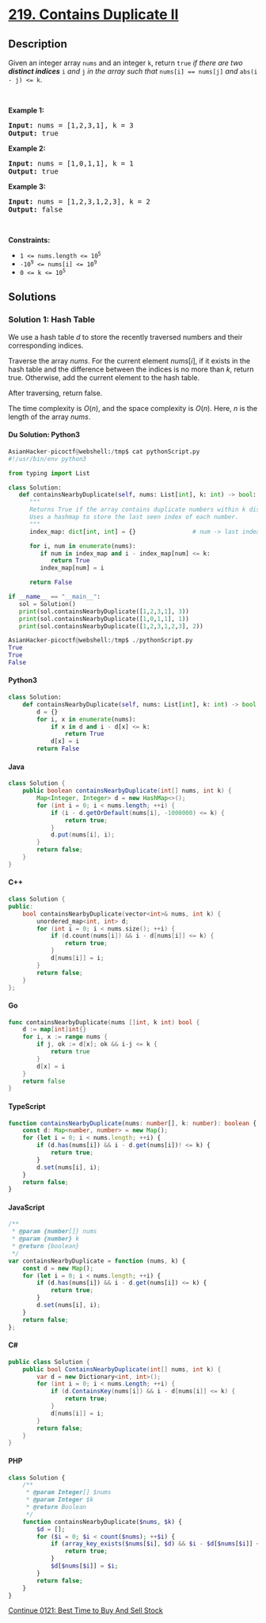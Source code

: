 # [219. Contains Duplicate II](https://leetcode.com/problems/contains-duplicate-ii)

## Description

<p>Given an integer array <code>nums</code> and an integer <code>k</code>, return <code>true</code> <em>if there are two <strong>distinct indices</strong> </em><code>i</code><em> and </em><code>j</code><em> in the array such that </em><code>nums[i] == nums[j]</code><em> and </em><code>abs(i - j) &lt;= k</code>.</p>

<p>&nbsp;</p>
<p><strong class="example">Example 1:</strong></p>

<pre>
<strong>Input:</strong> nums = [1,2,3,1], k = 3
<strong>Output:</strong> true
</pre>

<p><strong class="example">Example 2:</strong></p>

<pre>
<strong>Input:</strong> nums = [1,0,1,1], k = 1
<strong>Output:</strong> true
</pre>

<p><strong class="example">Example 3:</strong></p>

<pre>
<strong>Input:</strong> nums = [1,2,3,1,2,3], k = 2
<strong>Output:</strong> false
</pre>

<p>&nbsp;</p>
<p><strong>Constraints:</strong></p>

<ul>
	<li><code>1 &lt;= nums.length &lt;= 10<sup>5</sup></code></li>
	<li><code>-10<sup>9</sup> &lt;= nums[i] &lt;= 10<sup>9</sup></code></li>
	<li><code>0 &lt;= k &lt;= 10<sup>5</sup></code></li>
</ul>

## Solutions

### Solution 1: Hash Table

We use a hash table $\textit{d}$ to store the recently traversed numbers and their corresponding indices.

Traverse the array $\textit{nums}$. For the current element $\textit{nums}[i]$, if it exists in the hash table and the difference between the indices is no more than $k$, return $\text{true}$. Otherwise, add the current element to the hash table.

After traversing, return $\text{false}$.

The time complexity is $O(n)$, and the space complexity is $O(n)$. Here, $n$ is the length of the array $\textit{nums}$.

#### Du Solution: Python3
```python
AsianHacker-picoctf@webshell:/tmp$ cat pythonScript.py 
#!/usr/bin/env python3

from typing import List

class Solution:
   def containsNearbyDuplicate(self, nums: List[int], k: int) -> bool:
      """
      Returns True if the array contains duplicate numbers within k distance.
      Uses a hashmap to store the last seen index of each number.
      """
      index_map: dict[int, int] = {}                # num -> last index

      for i, num in enumerate(nums):
         if num in index_map and i - index_map[num] <= k:
            return True
         index_map[num] = i

      return False

if __name__ == "__main__":
   sol = Solution()
   print(sol.containsNearbyDuplicate([1,2,3,1], 3))
   print(sol.containsNearbyDuplicate([1,0,1,1], 1))
   print(sol.containsNearbyDuplicate([1,2,3,1,2,3], 2))

AsianHacker-picoctf@webshell:/tmp$ ./pythonScript.py 
True
True
False
```

#### Python3

```python
class Solution:
    def containsNearbyDuplicate(self, nums: List[int], k: int) -> bool:
        d = {}
        for i, x in enumerate(nums):
            if x in d and i - d[x] <= k:
                return True
            d[x] = i
        return False
```

#### Java

```java
class Solution {
    public boolean containsNearbyDuplicate(int[] nums, int k) {
        Map<Integer, Integer> d = new HashMap<>();
        for (int i = 0; i < nums.length; ++i) {
            if (i - d.getOrDefault(nums[i], -1000000) <= k) {
                return true;
            }
            d.put(nums[i], i);
        }
        return false;
    }
}
```

#### C++

```cpp
class Solution {
public:
    bool containsNearbyDuplicate(vector<int>& nums, int k) {
        unordered_map<int, int> d;
        for (int i = 0; i < nums.size(); ++i) {
            if (d.count(nums[i]) && i - d[nums[i]] <= k) {
                return true;
            }
            d[nums[i]] = i;
        }
        return false;
    }
};
```

#### Go

```go
func containsNearbyDuplicate(nums []int, k int) bool {
	d := map[int]int{}
	for i, x := range nums {
		if j, ok := d[x]; ok && i-j <= k {
			return true
		}
		d[x] = i
	}
	return false
}
```

#### TypeScript

```ts
function containsNearbyDuplicate(nums: number[], k: number): boolean {
    const d: Map<number, number> = new Map();
    for (let i = 0; i < nums.length; ++i) {
        if (d.has(nums[i]) && i - d.get(nums[i])! <= k) {
            return true;
        }
        d.set(nums[i], i);
    }
    return false;
}
```

#### JavaScript

```js
/**
 * @param {number[]} nums
 * @param {number} k
 * @return {boolean}
 */
var containsNearbyDuplicate = function (nums, k) {
    const d = new Map();
    for (let i = 0; i < nums.length; ++i) {
        if (d.has(nums[i]) && i - d.get(nums[i]) <= k) {
            return true;
        }
        d.set(nums[i], i);
    }
    return false;
};
```

#### C#

```cs
public class Solution {
    public bool ContainsNearbyDuplicate(int[] nums, int k) {
        var d = new Dictionary<int, int>();
        for (int i = 0; i < nums.Length; ++i) {
            if (d.ContainsKey(nums[i]) && i - d[nums[i]] <= k) {
                return true;
            }
            d[nums[i]] = i;
        }
        return false;
    }
}
```

#### PHP

```php
class Solution {
    /**
     * @param Integer[] $nums
     * @param Integer $k
     * @return Boolean
     */
    function containsNearbyDuplicate($nums, $k) {
        $d = [];
        for ($i = 0; $i < count($nums); ++$i) {
            if (array_key_exists($nums[$i], $d) && $i - $d[$nums[$i]] <= $k) {
                return true;
            }
            $d[$nums[$i]] = $i;
        }
        return false;
    }
}
```

[Continue 0121: Best Time to Buy And Sell Stock](../../0100-0199/0121.Best%20Time%20to%20Buy%20and%20Sell%20Stock/README.md)